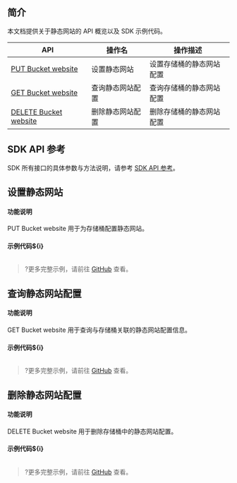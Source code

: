 ## 简介

本文档提供关于静态网站的 API 概览以及 SDK 示例代码。

| API                                                          | 操作名           | 操作描述                 |
| ------------------------------------------------------------ | ---------------- | ------------------------ |
| [PUT Bucket website](https://cloud.tencent.com/document/product/436/31930) | 设置静态网站     | 设置存储桶的静态网站配置 |
| [GET Bucket website](https://cloud.tencent.com/document/product/436/31929) | 查询静态网站配置 | 查询存储桶的静态网站配置 |
| [DELETE Bucket website](https://cloud.tencent.com/document/product/436/31928) | 删除静态网站配置 | 删除存储桶的静态网站配置 |

## SDK API 参考

SDK 所有接口的具体参数与方法说明，请参考 [SDK API 参考](cssg://api-doc)。

## 设置静态网站

#### 功能说明

PUT Bucket website 用于为存储桶配置静态网站。

#### 示例代码${i}

[//]: # (.cssg-snippet-put-bucket-website)
```
```

>?更多完整示例，请前往 [GitHub](cssg://code-example/put-bucket-website) 查看。

## 查询静态网站配置

#### 功能说明

GET Bucket website 用于查询与存储桶关联的静态网站配置信息。

#### 示例代码${i}

[//]: # (.cssg-snippet-get-bucket-website)
```
```

>?更多完整示例，请前往 [GitHub](cssg://code-example/get-bucket-website) 查看。

## 删除静态网站配置

#### 功能说明

DELETE Bucket website 用于删除存储桶中的静态网站配置。

#### 示例代码${i}

[//]: # (.cssg-snippet-delete-bucket-website)
```
```

>?更多完整示例，请前往 [GitHub](cssg://code-example/delete-bucket-website) 查看。

